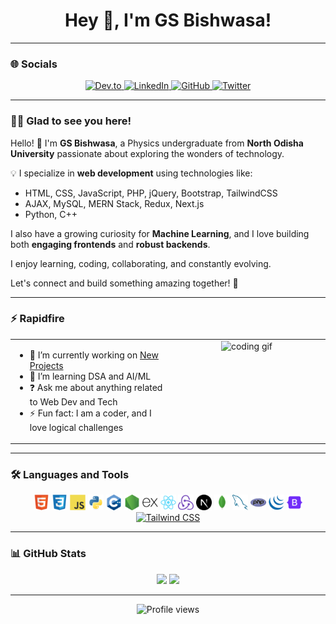 <h1 align="center">Hey 👋, I'm GS Bishwasa!</h1>

---

### 🌐 Socials  
<p align="center">
  <a href="https://dev.to/gs_bishwasa_5b94c46767700" target="_blank">
    <img src="https://img.shields.io/badge/dev.to-%2308090A.svg?&style=for-the-badge&logo=dev.to&logoColor=white" alt="Dev.to" />
  </a>
  <a href="https://linkedin.com/in/gs-bishwasa-480764331" target="_blank">
    <img src="https://img.shields.io/badge/linkedin-%231E77B5.svg?&style=for-the-badge&logo=linkedin&logoColor=white" alt="LinkedIn" />
  </a>
  <a href="https://github.com/GS-Bishwasa" target="_blank">
    <img src="https://img.shields.io/badge/github-%2324292e.svg?&style=for-the-badge&logo=github&logoColor=white" alt="GitHub" />
  </a>
  <a href="https://twitter.com/GSBishwasa" target="_blank">
    <img src="https://img.shields.io/badge/twitter-%2300acee.svg?&style=for-the-badge&logo=twitter&logoColor=white" alt="Twitter" />
  </a>
</p>

---

### 👨‍💻 Glad to see you here!  

Hello! 👋 I'm **GS Bishwasa**, a Physics undergraduate from **North Odisha University** passionate about exploring the wonders of technology.  

💡 I specialize in **web development** using technologies like:
- HTML, CSS, JavaScript, PHP, jQuery, Bootstrap, TailwindCSS
- AJAX, MySQL, MERN Stack, Redux, Next.js  
- Python, C++

I also have a growing curiosity for **Machine Learning**, and I love building both **engaging frontends** and **robust backends**.

I enjoy learning, coding, collaborating, and constantly evolving.

Let's connect and build something amazing together! 🚀

---

### ⚡ Rapidfire  
<table>
<tr>
<td valign="top" width="50%">

- 🔭 I’m currently working on [New Projects](https://github.com/GS-Bishwasa?tab=repositories)  
- 🌱 I’m learning DSA and AI/ML  
- ❓ Ask me about anything related to Web Dev and Tech  
- ⚡ Fun fact: I am a coder, and I love logical challenges  

</td>
<td valign="top" width="50%" align="center">
  <img src="https://media3.giphy.com/media/v1.Y2lkPTc5MGI3NjExYXhzeWpiY2huejd3dHlpcmZ4MGxvYWllNm1mNTZhcTB2Z2J4NzF0ZyZlcD12MV9pbnRlcm5hbF9naWZfYnlfaWQmY3Q9Zw/78XCFBGOlS6keY1Bil/giphy.webp" alt="coding gif" width="60%" />
</td>
</tr>
</table>

---

### 🛠️ Languages and Tools  
<p align="center">
  <a href="https://en.wikipedia.org/wiki/HTML5" target="_blank"><img src="https://raw.githubusercontent.com/devicons/devicon/master/icons/html5/html5-original.svg" height="25" alt="HTML5" /></a>
  <a href="https://www.w3schools.com/css/" target="_blank"><img src="https://raw.githubusercontent.com/devicons/devicon/master/icons/css3/css3-original.svg" height="25" alt="CSS3" /></a>
  <a href="https://www.javascript.com/" target="_blank"><img src="https://raw.githubusercontent.com/devicons/devicon/master/icons/javascript/javascript-original.svg" height="25" alt="JavaScript" /></a>
  <a href="https://www.python.org/" target="_blank"><img src="https://raw.githubusercontent.com/devicons/devicon/master/icons/python/python-original.svg" height="25" alt="Python" /></a>
  <a href="https://www.cplusplus.com/" target="_blank"><img src="https://raw.githubusercontent.com/devicons/devicon/master/icons/cplusplus/cplusplus-original.svg" height="25" alt="C++" /></a>
  <a href="https://nodejs.org/" target="_blank"><img src="https://raw.githubusercontent.com/devicons/devicon/master/icons/nodejs/nodejs-original.svg" height="25" alt="Node.js" /></a>
  <a href="https://expressjs.com/" target="_blank"><img src="https://raw.githubusercontent.com/devicons/devicon/master/icons/express/express-original.svg" height="25" alt="Express.js" /></a>
  <a href="https://reactjs.org/" target="_blank"><img src="https://raw.githubusercontent.com/devicons/devicon/master/icons/react/react-original.svg" height="25" alt="React" /></a>
  <a href="https://redux.js.org/" target="_blank"><img src="https://raw.githubusercontent.com/devicons/devicon/master/icons/redux/redux-original.svg" height="25" alt="Redux" /></a>
  <a href="https://nextjs.org/" target="_blank"><img src="https://raw.githubusercontent.com/devicons/devicon/master/icons/nextjs/nextjs-original.svg" height="25" alt="NextJS" /></a>
  <a href="https://www.mongodb.com/" target="_blank"><img src="https://raw.githubusercontent.com/devicons/devicon/master/icons/mongodb/mongodb-original.svg" height="25" alt="MongoDB" /></a>
  <a href="https://www.mysql.com/" target="_blank"><img src="https://raw.githubusercontent.com/devicons/devicon/master/icons/mysql/mysql-original.svg" height="25" alt="MySQL" /></a>
  <a href="https://www.php.net/" target="_blank"><img src="https://raw.githubusercontent.com/devicons/devicon/master/icons/php/php-original.svg" height="25" alt="PHP" /></a>
  <a href="https://jquery.com/" target="_blank"><img src="https://raw.githubusercontent.com/devicons/devicon/master/icons/jquery/jquery-original.svg" height="25" alt="jQuery" /></a>
  <a href="https://getbootstrap.com/" target="_blank"><img src="https://raw.githubusercontent.com/devicons/devicon/master/icons/bootstrap/bootstrap-plain.svg" height="25" alt="Bootstrap" /></a>
  <a href="https://tailwindcss.com/" target="_blank"><img src="https://www.vectorlogo.zone/logos/tailwindcss/tailwindcss-icon.svg" height="25" alt="Tailwind CSS" /></a>
</p>



---

### 📊 GitHub Stats  
<p align="center">
  <img src="https://github-readme-stats.vercel.app/api?username=GS-Bishwasa&show_icons=true&count_private=true&hide_border=true" width="48%" />
  <img src="https://github-readme-stats.vercel.app/api/top-langs/?username=GS-Bishwasa&hide_border=true&layout=compact" width="44%" />
</p>

---

<p align="center">
  <img src="https://komarev.com/ghpvc/?username=GS-Bishwasa&&style=flat-square" alt="Profile views" />
</p>
